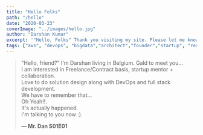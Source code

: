 ```yaml
---
title: "Hello Folks"
path: "/hello"
date: "2020-03-23"
coverImage: "../images/hello.jpg"
author: "Darshan Kumar"
excerpt: '"Hello, Folks" Thank you visiting my site. Please let me know if you like to talk more about our co-operation buzz me +32 465 183127 or tweet me https://twitter.com/darshaneldorado '
tags: ["aws", "devops", "bigdata","architect","founder","startup", "reactjs","angularjs", "nodejs", "developer", "coding",  "developerlife", "fullstack", "googlecloud", "google" ,"cloudcomputing" ,"artificialintelligence" , "hadoop", "heroku"]
---
```


> "Hello, friend?" I'm Darshan living in Belgium. Gald to meet you...\
> I am interested in Freelance/Contract basis, startup mentor + collaboration.\
> Love to do solution design along with DevOps and full stack development.\
> We have to remember that...\
> Oh Yeah!!.\
> It's actually happened.\
> I'm talking to you now :).
>
> **— Mr. Dan  S01E01**
